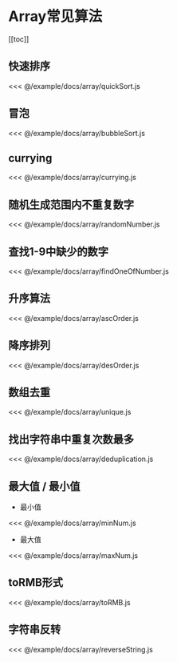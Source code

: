 # Array常见算法

[[toc]]

## 快速排序

<CodeBlock>

<<< @/example/docs/array/quickSort.js

</CodeBlock>

## 冒泡

<CodeBlock>

<<< @/example/docs/array/bubbleSort.js

</CodeBlock>

## currying

<CodeBlock>

<<< @/example/docs/array/currying.js

</CodeBlock>

## 随机生成范围内不重复数字

<CodeBlock>

<<< @/example/docs/array/randomNumber.js

</CodeBlock>

## 查找1-9中缺少的数字

<CodeBlock>

<<< @/example/docs/array/findOneOfNumber.js

</CodeBlock>

## 升序算法

<CodeBlock>

<<< @/example/docs/array/ascOrder.js

</CodeBlock>

## 降序排列

<CodeBlock>

<<< @/example/docs/array/desOrder.js

</CodeBlock>

## 数组去重

<CodeBlock>

<<< @/example/docs/array/unique.js

</CodeBlock>

## 找出字符串中重复次数最多

<CodeBlock>

<<< @/example/docs/array/deduplication.js

</CodeBlock>

## 最大值 / 最小值

- 最小值

<CodeBlock>

<<< @/example/docs/array/minNum.js

</CodeBlock>

- 最大值

<CodeBlock>

<<< @/example/docs/array/maxNum.js

</CodeBlock>

## toRMB形式

<CodeBlock>

<<< @/example/docs/array/toRMB.js

</CodeBlock>

## 字符串反转

<CodeBlock>

<<< @/example/docs/array/reverseString.js

</CodeBlock>
